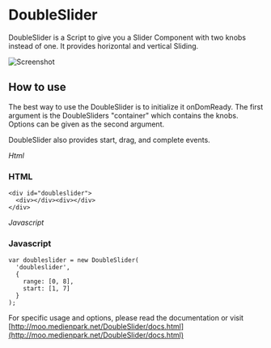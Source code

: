 DoubleSlider
=========

DoubleSlider is a Script to give you a Slider Component with two knobs instead of one. It provides horizontal and vertical Sliding.

![Screenshot](http://moo.medienpark.net/DoubleSlider/screen.png)

How to use
----------

The best way to use the DoubleSlider is to initialize it onDomReady. The first argument is the DoubleSliders "container" which contains the knobs. Options can be given as the second argument.

DoubleSlider also provides start, drag, and complete events.

*Html*

### HTML
    <div id="doubleslider">
      <div></div><div></div>
    </div>

*Javascript*

### Javascript
    var doubleslider = new DoubleSlider(
      'doubleslider',
      {
        range: [0, 8],
        start: [1, 7]
      }
    );

For specific usage and options, please read the documentation or visit [http://moo.medienpark.net/DoubleSlider/docs.html](http://moo.medienpark.net/DoubleSlider/docs.html)